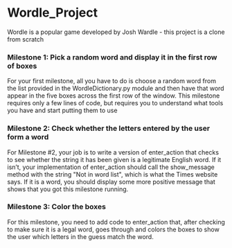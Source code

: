 # Wordle_Project

Wordle is a popular game developed by Josh Wardle - this project is a clone from scratch 

### Milestone 1: Pick a random word and display it in the first row of boxes

For your first milestone, all you have to do is choose a random word from the list provided in the
WordleDictionary.py module and then have that word appear in the five boxes across the first row of
the window. This milestone requires only a few lines of code, but requires you to understand
what tools you have and start putting them to use

### Milestone 2: Check whether the letters entered by the user form a word

For Milestone #2, your job is to write a version of enter_action that checks to see whether the
string it has been given is a legitimate English word. If it isn’t, your implementation of enter_action
should call the show_message method with the string "Not in word list", which is what the Times
website says. If it is a word, you should display some more positive message that shows that you
got this milestone running.

### Milestone 3: Color the boxes

For this milestone, you need to add code to enter_action that, after checking to make sure it is a
legal word, goes through and colors the boxes to show the user which letters in the guess match
the word.
